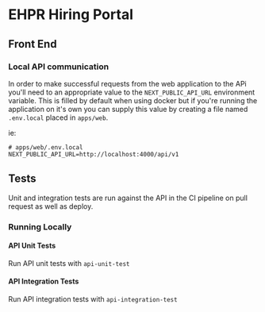 # EHPR Hiring Portal

## Front End

### Local API communication

In order to make successful requests from the web application to the APi you'll need to an appropriate value to
the `NEXT_PUBLIC_API_URL` environment variable. This is filled by default when using docker but if you're running
the application on it's own you can supply this value by creating a file named `.env.local` placed in `apps/web`.

ie: 
```
# apps/web/.env.local
NEXT_PUBLIC_API_URL=http://localhost:4000/api/v1
```

## Tests

Unit and integration tests are run against the API in the CI pipeline on pull request as well as deploy.

### Running Locally

#### API Unit Tests

Run API unit tests with `api-unit-test`

#### API Integration Tests

Run API integration tests with `api-integration-test`
